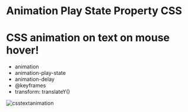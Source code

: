 # Animation Play State Property CSS

# CSS animation on text on mouse hover!

- animation
- animation-play-state
- animation-delay
- @keyframes
- transform: translateY()

![csstextanimation](play.gif)